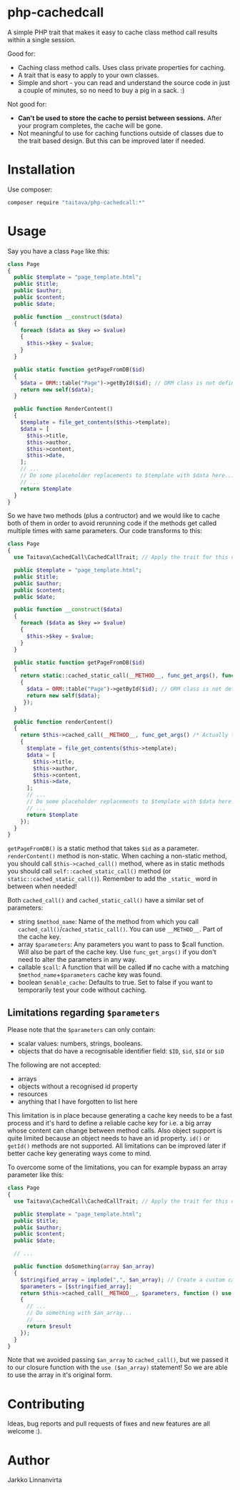 # php-cachedcall
A simple PHP trait that makes it easy to cache class method call results within a single session.

Good for:
 - Caching class method calls. Uses class private properties for caching.
 - A trait that is easy to apply to your own classes.
 - Simple and short - you can read and understand the source code in just a couple of minutes, so no need to buy a pig in a sack. :)

Not good for:
 - **Can't be used to store the cache to persist between sessions.** After your program completes, the cache will be gone.
 - Not meaningful to use for caching functions outside of classes due to the trait based design. But this can be improved later if needed.

# Installation

Use composer:
```sh
composer require "taitava/php-cachedcall:*"
```

# Usage

Say you have a class `Page` like this:

```php
class Page
{
  public $template = "page_template.html";
  public $title;
  public $author;
  public $content;
  public $date;

  public function __construct($data)
  {
    foreach ($data as $key => $value)
    {
      $this->$key = $value;
    }
  }

  public static function getPageFromDB($id)
  {
    $data = ORM::table("Page")->getById($id); // ORM class is not defined in this example, but let's just pretend that it exists. :)
    return new self($data);
  }

  public function RenderContent()
  {
    $template = file_get_contents($this->template);
    $data = [
      $this->title,
      $this->author,
      $this->content,
      $this->date,
    ];
    // ...
    // Do some placeholder replacements to $template with $data here...
    // ...
    return $template
  }
}
```

So we have two methods (plus a contructor) and we would like to cache both of them in order to avoid rerunning code if the methods get called multiple times with same parameters. Our code transforms to this:

```php
class Page
{
  use Taitava\CachedCall\CachedCallTrait; // Apply the trait for this class.

  public $template = "page_template.html";
  public $title;
  public $author;
  public $content;
  public $date;

  public function __construct($data)
  {
    foreach ($data as $key => $value)
    {
      $this->$key = $value;
    }
  }

  public static function getPageFromDB($id)
  {
    return static::cached_static_call(__METHOD__, func_get_args(), function ($id)
    {
      $data = ORM::table("Page")->getById($id); // ORM class is not defined in this example, but let's just pretend that it exists. :)
      return new self($data);
     });
  }

  public function renderContent()
  {
    return $this->cached_call(__METHOD__, func_get_args() /* Actually this is an empty array because this method has no parameters. */, function ()
    {
      $template = file_get_contents($this->template);
      $data = [
        $this->title,
        $this->author,
        $this->content,
        $this->date,
      ];
      // ...
      // Do some placeholder replacements to $template with $data here...
      // ...
      return $template
    });
  }
}
```

`getPageFromDB()` is a static method that takes `$id` as a parameter. `renderContent()` method is non-static. When caching a non-static method, you should call `$this->cached_call()` method, where as in static methods you should call `self::cached_static_call()` method (or `static::cached_static_call()`). Remember to add the `_static_` word in between when needed!

Both `cached_call()` and `cached_static_call()` have a similar set of parameters:
 - string `$method_name`: Name of the method from which you call `cached_call()`/`cached_static_call()`. You can use `__METHOD__`. Part of the cache key.
 - array `$parameters`: Any parameters you want to pass to $call function. Will also be part of the cache key. Use `func_get_args()` if you don't need to alter the parameters in any way.
 - callable `$call`: A function that will be called **if** no cache with a matching `$method_name`+`$parameters` cache key was found.
 - boolean `$enable_cache`: Defaults to true. Set to false if you want to temporarily test your code without caching.

## Limitations regarding `$parameters`
Please note that the `$parameters` can only contain:
 - scalar values: numbers, strings, booleans.
 - objects that do have a recognisable identifier field: `$ID`, `$id`, `$Id` or `$iD`

The following are not accepted:
 - arrays
 - objects without a recognised id property
 - resources
 - anything that I have forgotten to list here

This limitation is in place because generating a cache key needs to be a fast process and it's hard to define a reliable cache key for i.e. a big array whose content can change between method calls. Also object support is quite limited because an object needs to have an id property. `id()` or `getId()` methods are not supported. All limitations can be improved later if better cache key generating ways come to mind.

To overcome some of the limitations, you can for example bypass an array parameter like this:

```php
class Page
{
  use Taitava\CachedCall\CachedCallTrait; // Apply the trait for this class.

  public $template = "page_template.html";
  public $title;
  public $author;
  public $content;
  public $date;

  // ...

  public function doSomething(array $an_array)
  {
    $stringified_array = implode(",", $an_array); // Create a custom cache key. This can be done IF we know that the array is likely to be *small*. Be careful!
    $parameters = [$stringified_array];
    return $this->cached_call(__METHOD__, $parameters, function () use ($an_array)
    {
      // ...
      // Do something with $an_array...
      // ...
      return $result
    });
  }
}
```

Note that we avoided passing `$an_array` to `cached_call()`, but we passed it to our closure function with the `use ($an_array)` statement! So we are able to use the array in it's original form.

# Contributing
Ideas, bug reports and pull requests of fixes and new features are all welcome :).

# Author
Jarkko Linnanvirta
